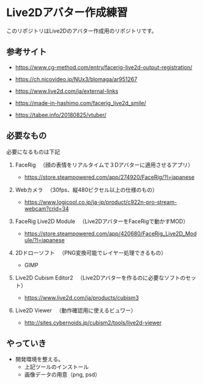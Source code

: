 # Live2Dアバター作成練習

このリポジトリはLive2Dのアバター作成用のリポジトリです。

## 参考サイト
- https://www.cg-method.com/entry/facerig-live2d-output-registration/

- https://ch.nicovideo.jp/NUx3/blomaga/ar951267

- https://www.live2d.com/ja/external-links

- https://made-in-hashimo.com/facerig_live2d_smile/

- https://tabee.info/20180825/vtuber/

## 必要なもの

必要になるものは下記

1. FaceRig
　（顔の表情をリアルタイムで３Dアバターに適用させるアプリ）

    - https://store.steampowered.com/app/274920/FaceRig/?l=japanese

2. Webカメラ
　（30fps、縦480ピクセル以上の仕様のもの）

    - https://www.logicool.co.jp/ja-jp/product/c922n-pro-stream-webcam?crid=34

3. FaceRig Live2D Module
　（Live2DアバターをFaceRigで動かすMOD）

    - https://store.steampowered.com/app/420680/FaceRig_Live2D_Module/?l=japanese

4. 2Dドローソフト
　（PNG変換可能でレイヤー処理できるもの）
    - GIMP

5. Live2D Cubism Editor2
　（Live2Dアバターを作るのに必要なソフトのセット）
    - https://www.live2d.com/ja/products/cubism3

6. Live2D Viewer
　（動作確認用に使えるビュワー）
    - http://sites.cybernoids.jp/cubism2/tools/live2d-viewer



## やっていき
- 開発環境を整える。
    - 上記ツールのインストール
    - 画像データの用意（png, psd）
    
